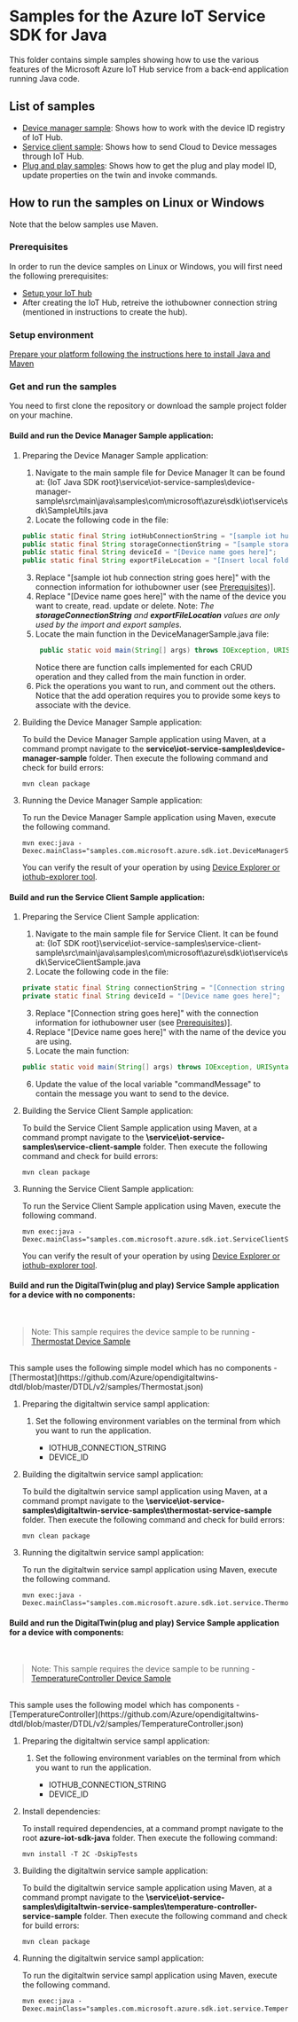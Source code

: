 # Samples for the Azure IoT Service SDK for Java

This folder contains simple samples showing how to use the various features of the Microsoft Azure IoT Hub service from a back-end application running Java code.

## List of samples

* [Device manager sample](device-manager-sample): Shows how to work with the device ID registry of IoT Hub. 
* [Service client sample](service-client-sample): Shows how to send Cloud to Device messages through IoT Hub. 
* [Plug and play samples](https://github.com/Azure/azure-iot-sdk-java/tree/preview/service/iot-service-samples/pnp-service-sample): Shows how to get the plug and play model ID, update properties on the twin and invoke commands. 

## How to run the samples on Linux or Windows

Note that the below samples use Maven.

<a name="prerequisites"></a>
### Prerequisites
In order to run the device samples on Linux or Windows, you will first need the following prerequisites:
* [Setup your IoT hub][lnk-setup-iot-hub]
* After creating the IoT Hub, retreive the iothubowner connection string (mentioned in instructions to create the hub).

### Setup environment
[Prepare your platform following the instructions here to install Java and Maven][devbox-setup]

### Get and run the samples
You need to first clone the repository or download the sample project folder on your machine.

#### Build and run the Device Manager Sample application:
1. Preparing the Device Manager Sample application:
   1. Navigate to the main sample file for Device Manager
   It can be found at:
   {IoT Java SDK root}\service\iot-service-samples\device-manager-sample\src\main\java\samples\com\microsoft\azure\sdk\iot\service\sdk\SampleUtils.java
   2. Locate the following code in the file:
	```java
	public static final String iotHubConnectionString = "[sample iot hub connection string goes here]";
	public static final String storageConnectionString = "[sample storage connection string goes here]";
	public static final String deviceId = "[Device name goes here]";
	public static final String exportFileLocation = "[Insert local folder here - something like C:\\foldername\\]";
	```
   3. Replace "[sample iot hub connection string goes here]" with the connection information for iothubowner user (see [Prerequisites](#prerequisites))].
   4. Replace "[Device name goes here]" with the name of the device you want to create, read. update or delete.
      Note: _The **storageConnectionString** and **exportFileLocation** values are only used by the import and export samples._
   5. Locate the main function in the DeviceManagerSample.java file: 
      ```java
	   public static void main(String[] args) throws IOException, URISyntaxException, Exception
	  ``` 
      Notice there are function calls implemented for each CRUD operation and they called from the main function in order.
   6. Pick the operations you want to run, and comment out the others. Notice that the add operation requires you to provide some keys to associate with the device.
    
2. Building the Device Manager Sample application:

   To build the Device Manager Sample application using Maven, at a command prompt navigate to the **service\iot-service-samples\device-manager-sample** folder. Then execute the following command and check for build errors:
   ```
   mvn clean package
   ```

3. Running the Device Manager Sample application:

   To run the Device Manager Sample application using Maven, execute the following command.
   ```
   mvn exec:java -Dexec.mainClass="samples.com.microsoft.azure.sdk.iot.DeviceManagerSample"
   ```

   You can verify the result of your operation by using [Device Explorer or iothub-explorer tool][lnk-manage-iot-hub].

#### Build and run the Service Client Sample application:

1. Preparing the Service Client Sample application:
   1. Navigate to the main sample file for Service Client.
	  It can be found at: 
	  {IoT SDK root}\service\iot-service-samples\service-client-sample\src\main\java\samples\com\microsoft\azure\sdk\iot\service\sdk\ServiceClientSample.java
   2. Locate the following code in the file:
   ```java
   private static final String connectionString = "[Connection string goes here]";
   private static final String deviceId = "[Device name goes here]";
   ```
   3. Replace "[Connection string goes here]" with the connection information for iothubowner user (see [Prerequisites](#prerequisites))].
   4. Replace "[Device name goes here]" with the name of the device you are using.
   5. Locate the main function:
   ```java
   public static void main(String[] args) throws IOException, URISyntaxException, Exception
   ```
   6. Update the value of the local variable "commandMessage" to contain the message you want to send to the device.
    
2. Building the Service Client Sample application:

    To build the Service Client Sample application using Maven, at a command prompt navigate to the **\service\iot-service-samples\service-client-sample** folder. Then execute the following command and check for build errors:
    
    ```
    mvn clean package
    ```

3. Running the Service Client Sample application:

	To run the Service Client Sample application using Maven, execute the following command.
    
    ```
    mvn exec:java -Dexec.mainClass="samples.com.microsoft.azure.sdk.iot.ServiceClientSample"
    ```

	You can verify the result of your operation by using [Device Explorer or iothub-explorer tool][lnk-manage-iot-hub].

#### Build and run the DigitalTwin(plug and play) Service Sample application for a device with no components:
<br/>

> Note: This sample requires the device sample to be running - [Thermostat Device Sample](https://github.com/Azure/azure-iot-sdk-java/tree/master/device/iot-device-samples/pnp-device-sample/thermostat-device-sample)
<br/>
This sample uses the following simple model which has no components - [Thermostat](https://github.com/Azure/opendigitaltwins-dtdl/blob/master/DTDL/v2/samples/Thermostat.json)

1. Preparing the digitaltwin service sampl application:
   1. Set the following environment variables on the terminal from which you want to run the application.

      * IOTHUB_CONNECTION_STRING
      * DEVICE_ID

2. Building the digitaltwin service sampl application:

    To build the digitaltwin service sampl application using Maven, at a command prompt navigate to the **\service\iot-service-samples\digitaltwin-service-samples\thermostat-service-sample** folder. Then execute the following command and check for build errors:
    
    ```
    mvn clean package
    ```

3. Running the digitaltwin service sampl application:

	To run the digitaltwin service sampl application using Maven, execute the following command.
    
    ```
    mvn exec:java -Dexec.mainClass="samples.com.microsoft.azure.sdk.iot.service.Thermostat"
    ```

#### Build and run the DigitalTwin(plug and play) Service Sample application for a device with components:
<br/>

> Note: This sample requires the device sample to be running - [TemperatureController Device Sample](https://github.com/Azure/azure-iot-sdk-java/tree/master/device/iot-device-samples/pnp-device-sample/temperature-controller-device-sample)
<br/>
This sample uses the following model which has components - [TemperatureController](https://github.com/Azure/opendigitaltwins-dtdl/blob/master/DTDL/v2/samples/TemperatureController.json)

1. Preparing the digitaltwin service sampl application:
   1. Set the following environment variables on the terminal from which you want to run the application.

      * IOTHUB_CONNECTION_STRING
      * DEVICE_ID

2. Install dependencies:

    To install required dependencies, at a command prompt navigate to the root **azure-iot-sdk-java** folder. Then execute the following command:
    
    ```
    mvn install -T 2C -DskipTests
    ```

3. Building the digitaltwin service sample application:

    To build the digitaltwin service sample application using Maven, at a command prompt navigate to the **\service\iot-service-samples\digitaltwin-service-samples\temperature-controller-service-sample** folder. Then execute the following command and check for build errors:
    
    ```
    mvn clean package
    ```

4. Running the digitaltwin service sampl application:

	To run the digitaltwin service sampl application using Maven, execute the following command.
    
    ```
    mvn exec:java -Dexec.mainClass="samples.com.microsoft.azure.sdk.iot.service.TemperatureController"
    ```

[devbox-setup]: ../../doc/java-devbox-setup.md
[lnk-setup-iot-hub]: https://aka.ms/howtocreateazureiothub
[lnk-manage-iot-hub]: https://aka.ms/manageiothub
[android-studio]: https://developer.android.com/studio/index.html
